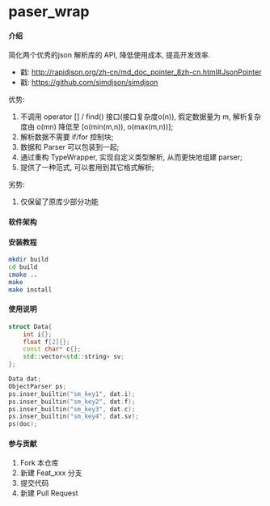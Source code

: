 # paser_wrap

#### 介绍

简化两个优秀的json 解析库的 API, 降低使用成本, 提高开发效率.

- 戳: <http://rapidjson.org/zh-cn/md_doc_pointer_8zh-cn.html#JsonPointer>
- 戳: <https://github.com/simdjson/simdjson>

优势:

1. 不调用 operator [] / find() 接口(接口复杂度o(n)), 假定数据量为 m, 解析复杂度由 o(mn) 降低至 [o(min(m,n)), o(max(m,n))];
2. 解析数据不需要 if/for 控制块;
3. 数据和 Parser 可以包装到一起;
4. 通过重构 TypeWrapper, 实现自定义类型解析, 从而更快地组建 parser;
5. 提供了一种范式, 可以套用到其它格式解析;

劣势:

1. 仅保留了原库少部分功能

#### 软件架构

#### 安装教程

``` bash
mkdir build
cd build
cmake ..
make
make install
```

#### 使用说明

``` c++
struct Data{
    int i{};
    float f[2]{};
    const char* c{};
    std::vector<std::string> sv;
};

Data dat;
ObjectParser ps;
ps.inser_builtin("sm_key1", dat.i);
ps.inser_builtin("sm_key2", dat.f);
ps.inser_builtin("sm_key3", dat.c);
ps.inser_builtin("sm_key4", dat.sv);
ps(doc);

```

#### 参与贡献

1. Fork 本仓库
2. 新建 Feat_xxx 分支
3. 提交代码
4. 新建 Pull Request

